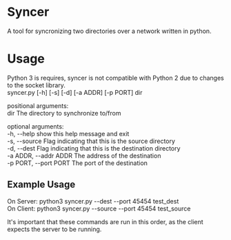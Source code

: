 # Syncer
A tool for syncronizing two directories over a network written in python.

# Usage
Python 3 is requires, syncer is not compatible with Python 2 due to changes to the socket library.  
syncer.py [-h] [-s] [-d] [-a ADDR] [-p PORT] dir

positional arguments:  
  dir                   The directory to synchronize to/from  

optional arguments:  
  -h, --help            show this help message and exit  
  -s, --source          Flag indicating that this is the source directory  
  -d, --dest            Flag indicating that this is the destination directory  
  -a ADDR, --addr ADDR  The address of the destination  
  -p PORT, --port PORT  The port of the destination  

## Example Usage
On Server: python3 syncer.py --dest --port 45454 test\_dest  
On Client: python3 syncer.py --source --port 45454 test\_source  

It's important that these commands are run in this order, as the client expects the server to be running.

